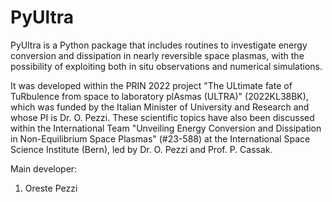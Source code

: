 # PyUltra
PyUltra is a Python package that includes routines to investigate energy conversion and dissipation in nearly reversible space plasmas, with the possibility of exploiting both in situ observations and numerical simulations.

It was developed within the PRIN 2022 project "The ULtimate fate of TuRbulence from space to laboratory plAsmas (ULTRA)" (2022KL38BK), which was funded by the Italian Minister of University and Research and whose PI is Dr. O. Pezzi. These scientific topics have also been discussed within the International Team "Unveiling Energy Conversion and Dissipation in Non-Equilibrium Space Plasmas" (#23-588) at the International Space Science Institute (Bern), led by Dr. O. Pezzi and Prof. P. Cassak. 

Main developer:
1. Oreste Pezzi
